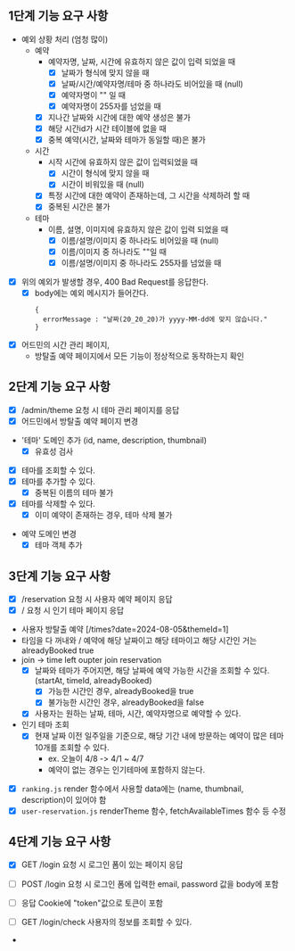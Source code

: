 
## 1단계 기능 요구 사항

- 예외 상황 처리 (엄청 많이)
  - 예약
    - 예약자명, 날짜, 시간에 유효하지 않은 값이 입력 되었을 때
        - [x] 날짜가 형식에 맞지 않을 때 
        - [x] 날짜/시간/예약자명/테마 중 하나라도 비어있을 때 (null)
        - [x] 예약자명이 "" 일 때
        - [x] 예약자명이 255자를 넘었을 때
    - [x] 지나간 날짜와 시간에 대한 예약 생성은 불가
    - [x] 해당 시간id가 시간 테이블에 없을 때
    - [x] 중복 예약(시간, 날짜와 테마가 동일할 때)은 불가
  - 시간
    - 시작 시간에 유효하지 않은 값이 입력되었을 때
      - [x] 시간이 형식에 맞지 않을 때
      - [x] 시간이 비워있을 때 (null)
    - [x] 특정 시간에 대한 예약이 존재하는데, 그 시간을 삭제하려 할 때
    - [x] 중복된 시간은 불가
  - 테마
    - 이름, 설명, 이미지에 유효하지 않은 값이 입력 되었을 때
      - [x] 이름/설명/이미지 중 하나라도 비어있을 때 (null)
      - [x] 이름/이미지 중 하나라도 ""일 때
      - [x] 이름/설명/이미지 중 하나라도 255자를 넘었을 때

- [x] 위의 예외가 발생할 경우, 400 Bad Request를 응답한다.
  - [x] body에는 예외 메시지가 들어간다.
    ```text
    {
      errorMessage : "날짜(20_20_20)가 yyyy-MM-dd에 맞지 않습니다."
    }
    ```

- [x] 어드민의 시간 관리 페이지, 
  - 방탈출 예약 페이지에서 모든 기능이 정상적으로 동작하는지 확인

## 2단계 기능 요구 사항

- [x] /admin/theme 요청 시 테마 관리 페이지를 응답
- [x] 어드민에서 방탈출 예약 페이지 변경

- '테마' 도메인 추가 (id, name, description, thumbnail)
  - [x] 유효성 검사
- [x] 테마를 조회할 수 있다.
- [x] 테마를 추가할 수 있다.
  - [x] 중복된 이름의 테마 불가
- [x] 테마를 삭제할 수 있다.
  - [x] 이미 예약이 존재하는 경우, 테마 삭제 불가

- 예약 도메인 변경
  - [x] 테마 객체 추가

## 3단계 기능 요구 사항

- [x] /reservation 요청 시 사용자 예약 페이지 응답
- [x] / 요청 시 인기 테마 페이지 응답

- 사용자 방탈출 예약 [/times?date=2024-08-05&themeId=1]
- 타임을 다 꺼내와 / 예약에 해당 날짜이고 해당 테마이고 해당 시간인 거는 alreadyBooked true
- join -> time left oupter join reservation  
  - [x] 날짜와 테마가 주어지면, 해당 날짜에 예약 가능한 시간을 조회할 수 있다. (startAt, timeId, alreadyBooked)
    - [x] 가능한 시간인 경우, alreadyBooked을 true
    - [x] 불가능한 시간인 경우, alreadyBooked을 false
  - [x] 사용자는 원하는 날짜, 테마, 시간, 예약자명으로 예약할 수 있다.

- 인기 테마 조회
  - [x] 현재 날짜 이전 일주일을 기준으로, 해당 기간 내에 방문하는 예약이 많은 테마 10개를 조회할 수 있다.
    - ex. 오늘이 4/8 -> 4/1 ~ 4/7
    - 예약이 없는 경우는 인기테마에 포함하지 않는다.

- [x] `ranking.js` render 함수에서 사용할 data에는 (name, thumbnail, description)이 있어야 함
- [x] `user-reservation.js` renderTheme 함수, fetchAvailableTimes 함수 등 수정

## 4단계 기능 요구 사항

- [x] GET /login 요청 시 로그인 폼이 있는 페이지 응답
- [ ] POST /login 요청 시 로그인 폼에 입력한 email, password 값을 body에 포함

- [ ] 응답 Cookie에 "token"값으로 토큰이 포함

- [ ] GET /login/check 사용자의 정보를 조회할 수 있다.
- 
